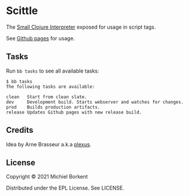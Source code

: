 # Scittle

The [Small Clojure Interpreter](https://github.com/borkdude/sci) exposed for usage in script tags.

See [Github pages](https://borkdude.github.io/scittle) for usage.

## Tasks

Run `bb tasks` to see all available tasks:

```
$ bb tasks
The following tasks are available:

clean   Start from clean slate.
dev     Development build. Starts webserver and watches for changes.
prod    Builds production artifacts.
release Updates Github pages with new release build.
```

## Credits

Idea by Arne Brasseur a.k.a [plexus](https://github.com/plexus).

## License

Copyright © 2021 Michiel Borkent

Distributed under the EPL License. See LICENSE.
